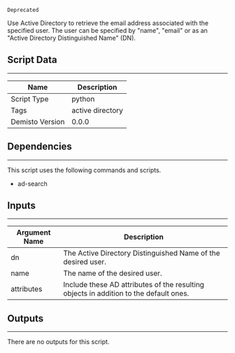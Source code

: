 `Deprecated`

Use Active Directory to retrieve the email address associated with the specified user. The user can be specified by "name", "email" or as an "Active Directory Distinguished Name" (DN).

## Script Data
---

| **Name** | **Description** |
| --- | --- |
| Script Type | python |
| Tags | active directory |
| Demisto Version | 0.0.0 |

## Dependencies
---
This script uses the following commands and scripts.
* ad-search

## Inputs
---

| **Argument Name** | **Description** |
| --- | --- |
| dn | The Active Directory Distinguished Name of the desired user. |
| name | The name of the desired user. |
| attributes | Include these AD attributes of the resulting objects in addition to the default ones. |

## Outputs
---
There are no outputs for this script.
